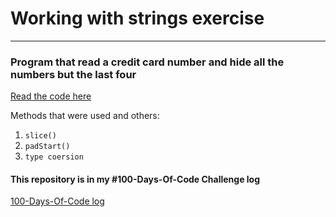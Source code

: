 # Working with strings exercise
-------
### Program that read a credit card number and hide all the numbers but the last four

[Read the code here](./credit_card_number_hider.js)

Methods that were used and others:

1. `slice()`
2. `padStart()`
3. `type coersion`

#### This repository is in my #100-Days-Of-Code Challenge log
[100-Days-Of-Code log](https://github.com/Holiv/100DaysOfCode/blob/main/log.md)